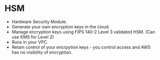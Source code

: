 # HSM

- Hardware Security Module.
- Generate your own encryption keys in the cloud.
- Manage encryption keys using FIPS 140-2 Level 3 validated HSM. (Can use KMS for Level 2)
- Runs in your VPC.
- Retain control of your encrpytion keys - you control access and AWS has no visibility of encryption.